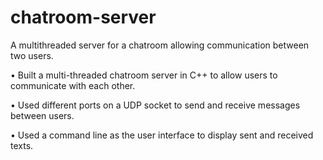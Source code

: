 # chatroom-server
A multithreaded server for a chatroom allowing communication between two users.

• Built a multi-threaded chatroom server in C++ to allow users to communicate with each other.

• Used different ports on a UDP socket to send and receive messages between users.

• Used a command line as the user interface to display sent and received texts.
